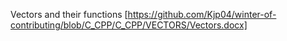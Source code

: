 
Vectors and their functions [https://github.com/Kjp04/winter-of-contributing/blob/C_CPP/C_CPP/VECTORS/Vectors.docx]
